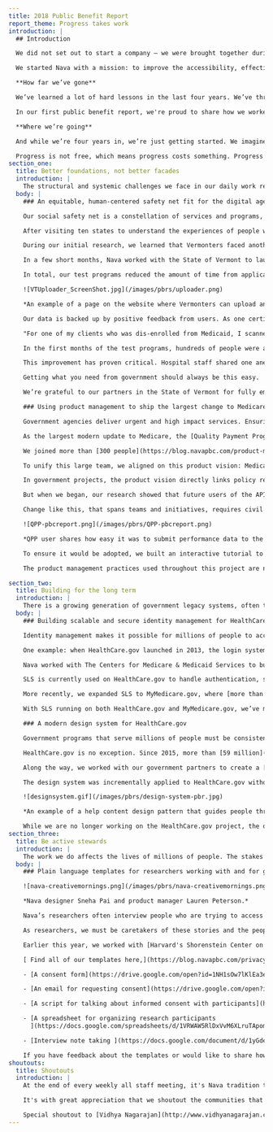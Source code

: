 ```yaml
---
title: 2018 Public Benefit Report
report_theme: Progress takes work
introduction: |
  ## Introduction

  We did not set out to start a company – we were brought together during an urgent and chaotic time to help fix HealthCare.gov. But while we were brought in as a temporary team, the issues we saw were anything but temporary. The structural and systemic challenges we saw reflected deep cracks in our civic life. Fault lines spanning generations, broken and brittle relationships between people and the government that’s meant to serve them. At the same time, we found partners and dedicated civil servants showing up, day after day, for the people. We decided, together, to find ways we could help.

  We started Nava with a mission: to improve the accessibility, effectiveness, and simplicity of government services. We formed as a public benefit corporation because we believe that all corporations have a deep social responsibility to the people affected by their work, and to the broader public. For organizations working to improve public programs that affect millions of lives, this should be the norm, not the exception.

  **How far we’ve gone**

  We’ve learned a lot of hard lessons in the last four years. We’ve thrown ourselves at the center of projects that have felt impossible at times and have learned the hard way that burnout is not a badge of honor. But we’ve also grown significantly, both as individuals and as an organization. Four years in, a team of six is now seventy, headquartered in DC with offices in San Francisco and New York, and a growing cohort of distributed employees across the country. Nava now represents over 44% women and over 46% underrepresented backgrounds in tech, with leadership represented by majority women and 45% people of color. As a public benefit corporation, our fiduciary duty is not only to our shareholders – current and former Nava employees – but to our mission and the positive impact we hope to achieve.

  In our first public benefit report, we're proud to share how we worked with and learned from our government partners to help tens of millions of people better access critical services. We scaled infrastructure for programs that process hundreds of billions of dollars each year and improved the simplicity of back-office processes to shave off decades of labor. As a whole, the programs we’ve worked to support, from Medicare to Veterans Affairs to HealthCare.gov to Medicaid, provide benefits to over a quarter of the population of the United States. But there’s still so much more work to be done.

  **Where we’re going**

  And while we’re four years in, we’re just getting started. We imagine a world where public services are trusted, efficient, and easy to use, and policy is driven by user needs. We imagine a world where companies that build and support systems for governments are held accountable, and where technology is applied for problems that suit it, in ways that open doors, not build barriers. And while these are lofty goals, they’re neither easy nor inevitable.

  Progress is not free, which means progress costs something. Progress costs time, effort, attention, patience. Progress takes work, work we’re grateful to be a part of, work that involves civil servants, caseworkers, policymakers, work that will take years and decades to realize, work we hope you’ll take part in too.
section_one:
  title: Better foundations, not better facades
  introduction: |
    The structural and systemic challenges we face in our daily work reflect deep cracks in our civic life. Fault lines spanning generations, broken and brittle relationships between people and the government that’s meant to serve them. Yet, day after day, dedicated civil servants show up to do what they can to make things better for the American people. They've taught us that to truly spark change, we must always resist the quick fix in favor of pursuing the underlying cause. We must build better foundations, not better facades.
  body: |
    ### An equitable, human-centered safety net fit for the digital age

    Our social safety net is a constellation of services and programs, but it’s often an obstacle course where, the more help you need, the harder it gets. In [a nationwide initiative](https://statescoop.com/five-states-to-modernize-eligibility-systems-in-new-pilot-partnership/) to build an equitable, human-centered safety net fit for the digital age, Nava partnered with Code for America and the Center on Budget and Policy Priorities. Our mission: to radically improve government services for people who find themselves living at or below the poverty line.

    After visiting ten states to understand the experiences of people who rely on and manage the social safety net every day, the initiative launched five small-scale pilot sites around the country. Nava partnered with the State of Vermont to make it easier for people to access state-administered benefits like free or low-cost health care and assistance paying for food, fuel, and daily expenses. Recognizing that accessing public assistance programs can be difficult for the people who need them and for the people who manage them, we're focusing our work with Vermont on improving experiences for both beneficiaries and State staff.

    During our initial research, we learned that Vermonters faced another hurdle after completing the complicated application process: documents to prove their eligibility. The State of Vermont wanted to address the burden of document submission and minimize the expense of time and money people incurred at this step.

    In a few short months, Nava worked with the State of Vermont to launch two test programs that have made measurable improvements. Before, people had to mail or deliver documents in-person during business hours, spending money on postage or transportation to do so. Now, they can submit documents on their own time, from wherever they are, using the device they have, whether it’s mobile, tablet, or desktop. As a result, 30 percent of people submitted outside of business hours and 50 percent used a mobile device to submit.

    In total, our test programs reduced the amount of time from application submission to benefits processing by 40 percent. Before, the majority of applicants waited days for their documents to arrive through the mail and longer for them to be processed; only 11 percent were able to submit within one day. During the test programs, 55 percent of applicants were able to submit their documents in one day.

    ![VTUploader_ScreenShot.jpg](/images/pbrs/uploader.png)

    *An example of a page on the website where Vermonters can upload and submit documents needed for eligibility.*

    Our data is backed up by positive feedback from users. As one certified assister—someone who helps people understand, apply, and enroll in public assistance services—shared:

    "For one of my clients who was dis-enrolled from Medicaid, I scanned and uploaded his income verification [using the new documentation uploader]. Within three hours, I was able to call him and tell him his Medicaid was active. It was amazing."

    In the first months of the test programs, hundreds of people were able to quickly submit verification documents. And, the State of Vermont is on track to provide this service to every Vermonter applying for any human services program by the end of 2019. In the meantime, we worked with the State to expand use cases that the uploader could support, including helping people with urgent medical needs submit documents to get health care coverage within hours.

    This improvement has proven critical. Hospital staff shared one anecdote about a deaf father of four who urgently needed cancer screening but was unable to schedule the expensive tests until he had coverage. “In his case, [using the uploader] was huge. Everybody was standing with bated breath waiting for his Medicaid to be active so we could get him scheduled,” said a hospital staffer.

    Getting what you need from government should always be this easy.

    We’re grateful to our partners in the State of Vermont for fully embracing a human-centered approach and supporting the eventual open sourcing of this work so it can be adopted and implemented in other states.

    ### Using product management to ship the largest change to Medicare

    Government agencies deliver urgent and high impact services. Ensuring that these services are human-centered and built on time and on budget is no small feat. When we got the chance to partner with The Centers for Medicare & Medicaid Services to improve the accessibility, effectiveness, and simplicity of Medicare's Quality Payment Program, we understood the incredible potential for positive change. We also understood what it would take to get the job done: a strong product management practice.

    As the largest modern update to Medicare, the [Quality Payment Program ](https://www.cms.gov/newsroom/fact-sheets/quality-payment-program)(QPP) is designed to push the [$705 billion](https://www.cms.gov/research-statistics-data-and-systems/statistics-trends-and-reports/nationalhealthexpenddata/nhe-fact-sheet.html) Medicare ecosystem forward. QPP is changing how Medicare providers are paid, rewarding doctors for the quality and value of care rather than volume of services. Aligning doctors' financial incentives with the best outcomes for patients ensures that [34 million Medicare Part B](https://www.cms.gov/Research-Statistics-Data-and-Systems/Statistics-Trends-and-Reports/CMS-Fast-Facts/index.html) beneficiaries get the highest quality health care.

    We joined more than [300 people](https://blog.navapbc.com/product-management-in-government-why-its-essential-when-the-stakes-are-high-8932b2e98272), including civil servants from CMS, the United States Digital Service, and a cohort of contractors to build the technical architecture that would allow the federal government to gather and evaluate performance data about health care quality and adjust Medicare payments accordingly. 

    To unify this large team, we aligned on this product vision: Medicare’s Quality Payment Program delivers real-time, actionable feedback to doctors so that they can deliver high quality, cost-effective care to patients. 

    In government projects, the product vision directly links policy requirements with user needs. It also provides a common goal to prioritize everyone’s efforts against. In this case, the product vision enabled us to build the first open application programming interface (API) in the history of similar programs at CMS. Our API is now used by providers, registries, and electronic health record companies who submit the performance data of over half a million clinicians. It’s processed more than 44,000 submissions in one day and has been up and running 99.99% of the time.

    But when we began, our research showed that future users of the API were nervous. Previous attempts at similar programs had opaque results. It was incumbent on us to prove that change is possible. 

    Change like this, that spans teams and initiatives, requires civil servants and contractors alike to use product thinking. Product thinking helps to draw connections between silos and map out the pieces, players, and channels needed to create a human-centered service. In this case, that meant we had to do more than just release the API. 

    ![QPP-pbcreport.png](/images/pbrs/QPP-pbcreport.png)

    *QPP user shares how easy it was to submit performance data to the API.*

    To ensure it would be adopted, we built an interactive tutorial to guide providers, registries, and electronic health record companies through the process of submitting performance data to the API. We also created Google Groups so people could support and learn from each other. These pieces were released in a beta so clinicians, administrators, and developers could test it all out with little risk. Thanks to the product road map, we had the time and resources to safely implement all the tools and networks required for QPP’s success.

    The product management practices used throughout this project are now being replicated across CMS to help other teams efficiently deliver human-centered policies and services. And, the provision of open tools and networks means that Medicare can continue to innovate and drive improvements for years to come.

section_two:
  title: Building for the long term
  introduction: |
    There is a growing generation of government legacy systems, often the first digital systems of their kind, that need to be replaced. Rebuilding and remaking a system that is deeply intertwined with a program’s mission can be delicate, risky work. In close collaboration with our partners, we take a profoundly long-term perspective in order to deliver the right thing for right now and for years to come.
  body: |
    ### Building scalable and secure identity management for HealthCare.gov and MyMedicare.gov

    Identity management makes it possible for millions of people to access critical government services. But if identity systems are built on brittle technology or if it's confusing to log in, remember passwords, verify your identity, or create new accounts, people can be locked out of programs entirely.

    One example: when HealthCare.gov launched in 2013, the login system had serious performance issues and [suffered frequent outages](https://www.wired.com/2014/06/healthcare-gov-revamp/), preventing millions of Americans from easily enrolling in health care coverage.

    Nava worked with The Centers for Medicare & Medicaid Services to build the Scalable Login System (SLS) to address the scaling issues with HealthCare.gov's original enterprise software. SLS makes identity management safe and simple for users and easy to maintain for government agencies. It’s also exponentially more cost-effective: SLS was built with open source software, was more than 90 percent [cheaper to build](https://medium.com/@kan_academy/how-healthcare-gov-made-good-federal-contractors-possible-2bce4fe1db84), and is 90 percent cheaper to maintain annually than the legacy, proprietary system.

    SLS is currently used on HealthCare.gov to handle authentication, store sensitive user information, and manage identities for more than [20 million accounts](https://blog.navapbc.com/the-billion-user-load-test-ffb035aeb2d6). And it can support much more: SLS has been load [tested to support a billion users](https://blog.navapbc.com/the-billion-user-load-test-ffb035aeb2d6)—50 times what it currently handles.

    More recently, we expanded SLS to MyMedicare.gov, where [more than 34 million account holders](https://www.cms.gov/Research-Statistics-Data-and-Systems/Statistics-Trends-and-Reports/CMS-Fast-Facts/index.html) view benefits and manage claims. Instead of building an entirely new system from scratch, we worked with our government partners to reuse technology we’d already tried and tested at scale on Healthcare.gov. But that doesn’t mean we cut any corners. In migrating MyMedicare.gov to the new login system, we went the extra mile, ensuring data wasn't lost and minimizing downtime to one hour to ensure a smooth and seamless transition. 

    With SLS running on both HealthCare.gov and MyMedicare.gov, we’ve made improvements and added features that benefited both sites in one fell swoop. We added new API functionality with support for modern protocols so SLS can be extended and used for years to come. Looking ahead, we’re taking what we’ve learned while building SLS to the state level, leveraging our experience to help agencies of all sizes safely and securely reduce costs and technical maintenance.

    ### A modern design system for HealthCare.gov

    Government programs that serve millions of people must be consistent, simple, and accessible for all. But many services are built by multiple contractors, each with their own processes and codebases, resulting in disjointed and inconsistent experiences. Design systems can help bridge the divide, encourage collaboration, and empower each team to efficiently build consistent experiences.

    HealthCare.gov is no exception. Since 2015, more than [59 million](https://www.cms.gov/newsroom/fact-sheets/health-insurance-exchanges-2019-open-enrollment-report#_ftn5) health insurance applications and re-enrollments have been processed through the site. But it’s [not always been an easy experience](https://www.wired.com/2014/06/healthcare-gov-revamp/). Guided by a set of design principles, we designed and built services that [efficiently shepherd people towards the right health care coverage ](https://blog.navapbc.com/help-and-guidance-content-patterns-for-healthcare-gov-19997a1d7b1e)that meets their needs.

    Along the way, we worked with our government partners to create a [design system](https://design.cms.gov/) for the Centers for Medicare & Medicaid Services (CMS). It’s a set of open source design and front-end development resources for creating Section 508 compliant, responsive, and accessible websites. By providing a set of common components and proven patterns, the design system enables teams to quickly create prototypes and get feedback from real users. Bug fixes and improvements can be tackled globally. And, adopting projects can immediately benefit by updating their design system package.

    The design system was incrementally applied to HealthCare.gov without the introduction of unintended side-effects thanks to our [technical approach](https://blog.navapbc.com/building-a-design-system-for-healthcare-gov-20dc1a833ab3). We chose to use Sass and React because much of the existing HealthCare.gov front-end, as well as new work underway, use them. Our architecture and naming conventions favor clarity, scalability, and resilience over brevity. For example, we namespace CSS class names to avoid conflicts with other libraries and existing code. As a result, the design system's stylesheets can be added to the codebase without changing the existing styles. And, the inclusion of utility classes supports rapid prototyping of new patterns, while still utilizing the design system's design language.

    ![designsystem.gif](/images/pbrs/design-system-pbr.jpg)

    *An example of a help content design pattern that guides people through what can oftentimes be a deeply personal process, one that will determine how they care for themselves and their family*

    While we are no longer working on the HealthCare.gov project, the design system has had a ripple effect across government. In 2018, CMS began requiring the use of the [CMS Design System](https://design.cms.gov/) for all new development projects. Other agencies have adopted it as well. Aspects of our technical and design approaches were incorporated in [Version 2 of the U.S. Web Design System](https://designsystem.digital.gov/), influencing how many government sites are designed and built. We’re excited to see how both of these design systems will continue to benefit each other. In the meantime, the CMS Design System is [freely available for anyone to use](https://design.cms.gov/).
section_three:
  title: Be active stewards
  introduction: |
    The work we do affects the lives of millions of people. The stakes are extremely high, so the standards we hold ourselves to must be even higher. In order to meet them, we listen closely to the communities we serve and strive to develop a nuanced and insightful understanding of their experiences and needs. Being stewards of these stories is a privilege. It means we can build tools that will be lasting, accessible, and truly helpful to the people who need them. We then document what we do and learn from the work of others so that we can all hold safe what’s entrusted to us.
  body: |
    ### Plain language templates for researchers working with and for government

    ![nava-creativemornings.png](/images/pbrs/nava-creativemornings.png)

    *Nava designer Sneha Pai and product manager Lauren Peterson.*

    Nava’s researchers often interview people who are trying to access government services because they’re in a challenging moment in their lives. Telling a stranger that you can’t afford groceries or are in debt after medical procedures is difficult. It’s our job to create a safe space for these stories to be shared.

    As researchers, we must be caretakers of these stories and the people who share them by explaining our process and how we protect their privacy in plain language. When people can easily understand exactly how we use what they share to make government services simple, effective, and accessible for people like them, they’re better able to decide if they want to take part in our research.

    Earlier this year, we worked with [Harvard's Shorenstein Center on Media, Politics and Public Policy](https://privacy.shorensteincenter.org/plainlanguage) to make plain language templates to help researchers everywhere easily honor the participant’s right to privacy. These templates are informed by our work across our portfolio. We first created them to make it easy for Nava researchers to quickly deploy these practices on our projects, and we’re sharing them here in hopes they’ll help others do the same.

    [ Find all of our templates here,](https://blog.navapbc.com/privacy-protocols-for-researchers-f98d3de1830a) including ones for:

    - [A consent form](https://drive.google.com/open?id=1NH1sOw7lKlEa3eMiUoO6DILFe6atUZjiQvfMXw5wtAY)

    - [An email for requesting consent](https://drive.google.com/open?id=1ehw0MYqXBk4-iaVlfEhM4krBK-lFth5JzxiaoFRWaD4)

    - [A script for talking about informed consent with participants](https://docs.google.com/document/d/1EBPz5FQlAxx_FlNXXk5R_lIzU3xAJk7gdmlYHIw52cE/edit#heading=h.uen65ig5l9lb)

    - [A spreadsheet for organizing research participants
      ](https://docs.google.com/spreadsheets/d/1VRWAW5RlDxVvM6XLruTApomCKehw1TKZz-_6QW5hvFI/edit?usp=sharing)

    - [Interview note taking ](https://docs.google.com/document/d/1yGdejE7D5Yl25BuLUFJ4CjiilUZEnApj5aPzZLzuDrw/edit)

    If you have feedback about the templates or would like to share how you’re using them, we’d love to hear from you. Let us know what you think by sending a note to [design@navapbc.com.](mailto:design@navapbc.com)
shoutouts:
  title: Shoutouts
  introduction: |
    At the end of every weekly all staff meeting, it's Nava tradition to show appreciation by "shouting out" particularly special things Navanauts did that week. It's a privilege to close our week with gratitude for the work and each other.

    It's with great appreciation that we shoutout the communities that support us, teach us, and cheer us on. Thank you Nava staff, alums, partners, advisors, friends, and last but not least, the Navatots who were born this past year for making the work in this report possible. For the complete list of Navafriends, see the [shoutout roll call](https://www.navapbc.com/uploads/nava-public-benefit-report-2018.pdf) at the end of the report  🎉

    Special shoutout to [Vidhya Nagarajan](http://www.vidhyanagarajan.com/) for the illustrations in this report.
---
```

